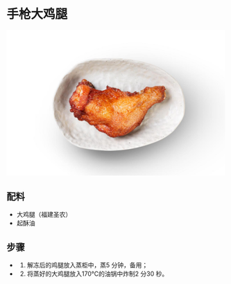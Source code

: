 # 手枪大鸡腿

![手枪大鸡腿](../images/手枪大鸡腿.jpg)

## 配料

- 大鸡腿（福建圣农）
- 起酥油

## 步骤

- 1. 解冻后的鸡腿放入蒸柜中，蒸5 分钟，备用；
- 2. 将蒸好的大鸡腿放入170℃的油锅中炸制2 分30 秒。

